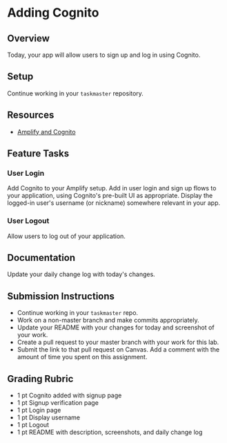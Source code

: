 # Adding Cognito

## Overview

Today, your app will allow users to sign up and log in using Cognito.

## Setup

Continue working in your `taskmaster` repository.

## Resources

* [Amplify and Cognito](https://aws-amplify.github.io/docs/android/authentication)

## Feature Tasks

### User Login

Add Cognito to your Amplify setup. Add in user login and sign up flows to your application, using Cognito's pre-built UI as appropriate. Display the logged-in user's username (or nickname) somewhere relevant in your app.

### User Logout

Allow users to log out of your application.

## Documentation

Update your daily change log with today's changes.

## Submission Instructions

* Continue working in your `taskmaster` repo.
* Work on a non-master branch and make commits appropriately.
* Update your README with your changes for today and screenshot of your work.
* Create a pull request to your master branch with your work for this lab.
* Submit the link to that pull request on Canvas. Add a comment with the amount of time you spent on this assignment.

## Grading Rubric

* 1 pt   Cognito added with signup page
* 1 pt   Signup verification page
* 1 pt   Login page
* 1 pt   Display username
* 1 pt   Logout
* 1 pt   README with description, screenshots, and daily change log
